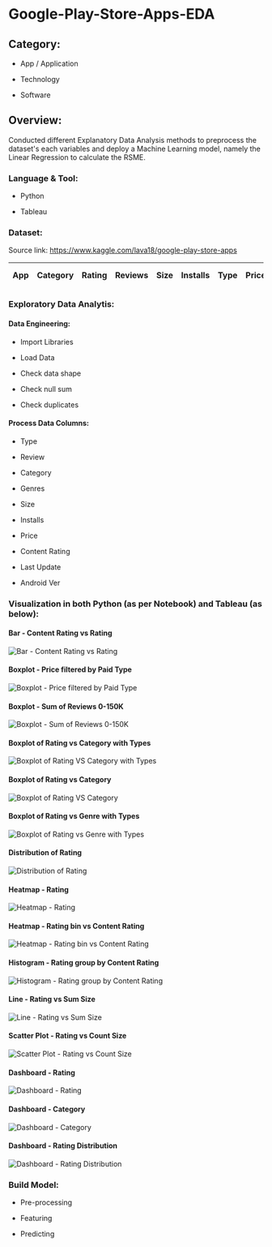 # Google-Play-Store-Apps-EDA

## Category:

- App / Application

- Technology

- Software

## Overview:

Conducted different Explanatory Data Analysis methods to preprocess the dataset's each variables and deploy a Machine Learning model, namely the Linear Regression to calculate the RSME.

### Language & Tool: 

- Python

- Tableau

### Dataset:

Source link: https://www.kaggle.com/lava18/google-play-store-apps

| App | Category | Rating | Reviews | Size | Installs | Type | Price | Content Rating | Genres | Last Updated | Current Ver | Android Ver |
|-|-|-|-|-|-|-|-|-|-|-|-|-|

### Exploratory Data Analytis:

#### Data Engineering:

- Import Libraries

- Load Data

- Check data shape

- Check null sum

- Check duplicates

#### Process Data Columns:

- Type

- Review

- Category

- Genres

- Size

- Installs

- Price

- Content Rating

- Last Update

- Android Ver

### Visualization in both Python (as per Notebook) and Tableau (as below):

#### Bar - Content Rating vs Rating

![Bar - Content Rating vs Rating](https://user-images.githubusercontent.com/70437668/138580405-822d5c2a-e78b-44e3-98ea-39509813ed25.jpg)

#### Boxplot - Price filtered by Paid Type

![Boxplot - Price filtered by Paid Type](https://user-images.githubusercontent.com/70437668/138580421-2cdabed7-1a5a-483c-be53-5657fe9dd450.jpg)

#### Boxplot - Sum of Reviews 0-150K

![Boxplot - Sum of Reviews 0-150K](https://user-images.githubusercontent.com/70437668/138580425-ee5f67f9-79a6-42e2-b8fe-277417c073d8.jpg)

#### Boxplot of Rating vs Category with Types

![Boxplot of Rating VS Category with Types](https://user-images.githubusercontent.com/70437668/138580430-85d3d1c4-5023-4448-9996-f2b30d6bbe04.jpg)

#### Boxplot of Rating vs Category

![Boxplot of Rating VS Category](https://user-images.githubusercontent.com/70437668/138580434-662d9c9e-71f6-452b-a675-61017f4cc3b7.jpg)

#### Boxplot of Rating vs Genre with Types 

![Boxplot of Rating vs Genre with Types ](https://user-images.githubusercontent.com/70437668/138580437-123cd379-833c-4290-b919-e2bdbd135eac.jpg)

#### Distribution of Rating

![Distribution of Rating](https://user-images.githubusercontent.com/70437668/139380257-ab071144-db52-463c-b7ab-9f5365fd6e5f.jpg)

#### Heatmap - Rating  

![Heatmap - Rating  ](https://user-images.githubusercontent.com/70437668/138580444-24d35f17-2ba0-47f8-bf3b-4256100a7574.jpg)

#### Heatmap - Rating bin vs Content Rating

![Heatmap - Rating bin vs Content Rating](https://user-images.githubusercontent.com/70437668/138580450-407bf428-9891-4a55-8343-701fea36d4fd.jpg)

#### Histogram - Rating group by Content Rating

![Histogram - Rating group by Content Rating](https://user-images.githubusercontent.com/70437668/138580454-e5c399c3-5e06-4e34-8e68-047d847291e8.jpg)

#### Line - Rating vs Sum Size

![Line - Rating vs Sum Size](https://user-images.githubusercontent.com/70437668/138580458-06e37b8d-3010-4867-999e-8e196eb67290.jpg)

#### Scatter Plot - Rating vs Count Size

![Scatter Plot - Rating vs Count Size](https://user-images.githubusercontent.com/70437668/138580462-52f1d9db-9adb-4998-a7cf-7a27e5011d88.jpg)

#### Dashboard - Rating

![Dashboard - Rating](https://user-images.githubusercontent.com/70437668/139380306-88c72286-7adb-4d17-b25e-30b544b0b23b.jpg)

#### Dashboard - Category

![Dashboard - Category](https://user-images.githubusercontent.com/70437668/139380303-e6e203ed-39df-4036-9128-9ce5b7f0d451.jpg)

#### Dashboard - Rating Distribution

![Dashboard - Rating Distribution](https://user-images.githubusercontent.com/70437668/139380299-ba3cfb20-f397-4e39-bf18-7a0b18c03040.jpg)


### Build Model:

- Pre-processing

- Featuring

- Predicting
